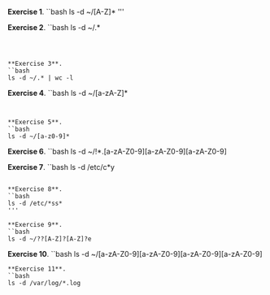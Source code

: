 **Exercise 1**.
``bash
ls -d ~/[A-Z]*
'''

**Exercise 2**.
``bash
ls -d ~/.* 
```



**Exercise 3**.
``bash
ls -d ~/.* | wc -l
```

**Exercise 4**.
``bash
ls -d ~/[a-zA-Z]*
```


**Exercise 5**.
``bash
ls -d ~/[a-z0-9]* 
```

**Exercise 6**.
``bash
ls -d ~/!*.[a-zA-Z0-9][a-zA-Z0-9][a-zA-Z0-9]


**Exercise 7**.
``bash
ls -d /etc/c*y
```

**Exercise 8**.
``bash
ls -d /etc/*ss*
'''

**Exercise 9**.
``bash
ls -d ~/??[A-Z]?[A-Z]?e
```

**Exercise 10**.
``bash
ls -d ~/[a-zA-Z0-9][a-zA-Z0-9][a-zA-Z0-9][a-zA-Z0-9]

```
**Exercise 11**.
``bash
ls -d /var/log/*.log

```
